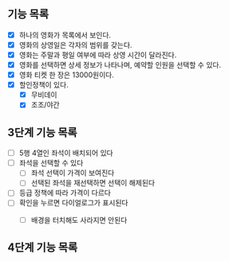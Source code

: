 ## 기능 목록

- [X] 하나의 영화가 목록에서 보인다.
- [X] 영화의 상영일은 각자의 범위를 갖는다.
- [X] 영화는 주말과 평일 여부에 따라 상영 시간이 달라진다.
- [X] 영화를 선택하면 상세 정보가 나타나며, 예약할 인원을 선택할 수 있다.
- [X] 영화 티켓 한 장은 13000원이다.
- [X] 할인정책이 있다.
  - [X] 무비데이
  - [X] 조조/야간

## 3단계 기능 목록
- [ ] 5행 4열인 좌석이 배치되어 있다
- [ ] 좌석을 선택할 수 있다
  - [ ] 좌석 선택이 가격이 보여진다
  - [ ] 선택된 좌석을 재선택하면 선택이 해제된다
- [ ] 등급 정책에 따라 가격이 다르다
- [ ] 확인을 누르면 다이얼로그가 표시된다
  - [ ] 배경을 터치해도 사라지면 안된다



## 4단계 기능 목록